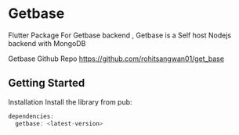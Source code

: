 # Getbase

Flutter Package For Getbase backend ,
Getbase is a Self host Nodejs backend with MongoDB

Getbase Github Repo
https://github.com/rohitsangwan01/get_base

## Getting Started

Installation 
Install the library from pub:

```dart
dependencies:
  getbase: <latest-version>
```  
  


